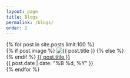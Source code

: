```yaml
---
layout: page
title: Blogs
permalink: /blogs/
order: 2
---
```

<div class="container">
    <div class="box only-box">
        <!-- Left half for Latest Blogs -->
        <div class="col-md-6">
           {% for post in site.posts limit:100 %}
            <div class="post-preview" data-title="{{ post.title }}">
                {% if post.image %}
                <img src="{{ post.image | relative_url }}" alt="{{ post.title }}" class="post-thumbnail">
                {% else %}
                <div class="post-thumbnail"></div> <!-- Placeholder for consistency -->
                {% endif %}
                <a href="{{ post.url | relative_url }}" class="post-titles">{{ post.title }}</a>
                <div class="post-meta">{{ post.date | date: "%B %d, %Y" }}</div>
            </div>
            {% endfor %}
        </div>
</div>


